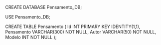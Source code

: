 ﻿<!-- Script de criação do banco -->

CREATE DATABASE Pensamento_DB;

USE Pensamento_DB;

CREATE TABLE Pensamento (
 Id INT PRIMARY KEY IDENTITY(1,1),
 Pensamento VARCHAR(300) NOT NULL,
 Autor VARCHAR(50) NOT NULL,
 Modelo INT NOT NULL
);